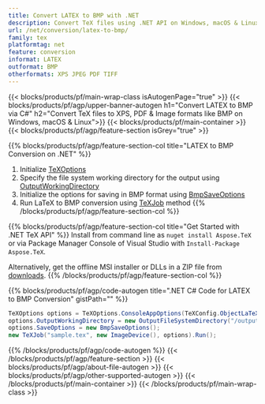```yaml
---
title: Convert LATEX to BMP with .NET 
description: Convert TeX files using .NET API on Windows, macOS & Linux
url: /net/conversion/latex-to-bmp/
family: tex
platformtag: net
feature: conversion
informat: LATEX
outformat: BMP
otherformats: XPS JPEG PDF TIFF
---
```


{{< blocks/products/pf/main-wrap-class isAutogenPage="true" >}}
{{< blocks/products/pf/agp/upper-banner-autogen h1="Convert LATEX to BMP via C#" h2="Convert TeX files to XPS, PDF & Image formats like BMP on Windows, macOS & Linux">}}
{{< blocks/products/pf/main-container >}}
{{< blocks/products/pf/agp/feature-section isGrey="true" >}}

{{% blocks/products/pf/agp/feature-section-col title="LATEX to BMP Conversion on .NET" %}}
1. Initialize [TeXOptions](https://apireference.aspose.com/tex/net/aspose.tex/texoptions)
2. Specify the file system working directory for the output using [OutputWorkingDirectory](https://apireference.aspose.com/tex/net/aspose.tex/texoptions/properties/outputworkingdirectory)
3. Initialize the options for saving in BMP format using [BmpSaveOptions](https://apireference.aspose.com/tex/net/aspose.tex.presentation.image)
4. Run LaTeX to BMP conversion using [TeXJob](https://apireference.aspose.com/tex/net/aspose.tex/texjob) method
{{% /blocks/products/pf/agp/feature-section-col %}}

{{% blocks/products/pf/agp/feature-section-col title="Get Started with .NET TeX API" %}}
Install from command line as ```nuget install Aspose.TeX``` or via Package Manager Console of Visual Studio with ```Install-Package Aspose.TeX```.

Alternatively, get the offline MSI installer or DLLs in a ZIP file from [downloads](https://downloads.aspose.com/tex/net).
{{% /blocks/products/pf/agp/feature-section-col %}}

{{% blocks/products/pf/agp/code-autogen title=".NET C# Code for LATEX to BMP Conversion" gistPath="" %}}
```cs
TeXOptions options = TeXOptions.ConsoleAppOptions(TeXConfig.ObjectLaTeX);
options.OutputWorkingDirectory = new OutputFileSystemDirectory("/output");
options.SaveOptions = new BmpSaveOptions();
new TeXJob("sample.tex", new ImageDevice(), options).Run();
```
{{% /blocks/products/pf/agp/code-autogen %}}
{{< /blocks/products/pf/agp/feature-section >}}
{{< blocks/products/pf/agp/about-file-autogen >}}
{{< blocks/products/pf/agp/other-supported-autogen >}}
{{< /blocks/products/pf/main-container >}}
{{< /blocks/products/pf/main-wrap-class >}}